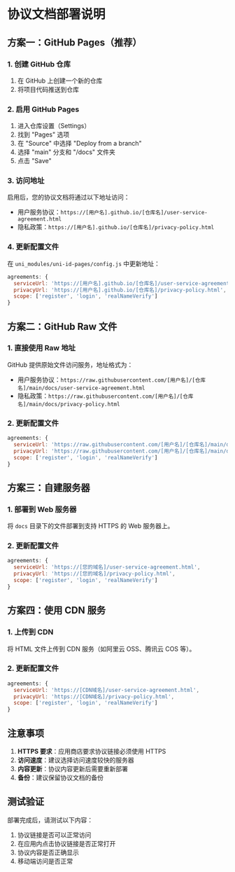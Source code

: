 # 协议文档部署说明

## 方案一：GitHub Pages（推荐）

### 1. 创建 GitHub 仓库
1. 在 GitHub 上创建一个新的仓库
2. 将项目代码推送到仓库

### 2. 启用 GitHub Pages
1. 进入仓库设置（Settings）
2. 找到 "Pages" 选项
3. 在 "Source" 中选择 "Deploy from a branch"
4. 选择 "main" 分支和 "/docs" 文件夹
5. 点击 "Save"

### 3. 访问地址
启用后，您的协议文档将通过以下地址访问：
- 用户服务协议：`https://[用户名].github.io/[仓库名]/user-service-agreement.html`
- 隐私政策：`https://[用户名].github.io/[仓库名]/privacy-policy.html`

### 4. 更新配置文件
在 `uni_modules/uni-id-pages/config.js` 中更新地址：

```javascript
agreements: {
  serviceUrl: 'https://[用户名].github.io/[仓库名]/user-service-agreement.html',
  privacyUrl: 'https://[用户名].github.io/[仓库名]/privacy-policy.html',
  scope: ['register', 'login', 'realNameVerify']
}
```

## 方案二：GitHub Raw 文件

### 1. 直接使用 Raw 地址
GitHub 提供原始文件访问服务，地址格式为：
- 用户服务协议：`https://raw.githubusercontent.com/[用户名]/[仓库名]/main/docs/user-service-agreement.html`
- 隐私政策：`https://raw.githubusercontent.com/[用户名]/[仓库名]/main/docs/privacy-policy.html`

### 2. 更新配置文件
```javascript
agreements: {
  serviceUrl: 'https://raw.githubusercontent.com/[用户名]/[仓库名]/main/docs/user-service-agreement.html',
  privacyUrl: 'https://raw.githubusercontent.com/[用户名]/[仓库名]/main/docs/privacy-policy.html',
  scope: ['register', 'login', 'realNameVerify']
}
```

## 方案三：自建服务器

### 1. 部署到 Web 服务器
将 `docs` 目录下的文件部署到支持 HTTPS 的 Web 服务器上。

### 2. 更新配置文件
```javascript
agreements: {
  serviceUrl: 'https://[您的域名]/user-service-agreement.html',
  privacyUrl: 'https://[您的域名]/privacy-policy.html',
  scope: ['register', 'login', 'realNameVerify']
}
```

## 方案四：使用 CDN 服务

### 1. 上传到 CDN
将 HTML 文件上传到 CDN 服务（如阿里云 OSS、腾讯云 COS 等）。

### 2. 更新配置文件
```javascript
agreements: {
  serviceUrl: 'https://[CDN域名]/user-service-agreement.html',
  privacyUrl: 'https://[CDN域名]/privacy-policy.html',
  scope: ['register', 'login', 'realNameVerify']
}
```

## 注意事项

1. **HTTPS 要求**：应用商店要求协议链接必须使用 HTTPS
2. **访问速度**：建议选择访问速度较快的服务器
3. **内容更新**：协议内容更新后需要重新部署
4. **备份**：建议保留协议文档的备份

## 测试验证

部署完成后，请测试以下内容：
1. 协议链接是否可以正常访问
2. 在应用内点击协议链接是否正常打开
3. 协议内容是否正确显示
4. 移动端访问是否正常 